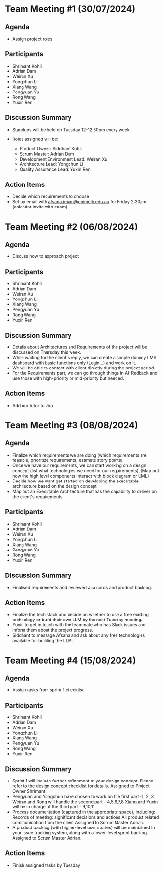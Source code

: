 # Team Meeting #1 (30/07/2024)
<!Prepared in advance to guide the meeting’s discussions>
## Agenda

* Assign project roles 

<!A record of attendees for accountability and reference>
## Participants

* Shrimant Kohli
* Adrian Dam
* Weiran Xu
* Yongchun Li
* Xiang Wang
* Pengyuan Yu
* Rong Wang
* Yuxin Ren

<!Key points and decisions made during the meeting>
## Discussion Summary

* Standups will be held on Tuesday 12-12:30pm every week

* Roles assigned will be:
    * Product Owner: Siddhant Kohli
    * Scrum Master: Adrian Dam
    * Development Environment Lead: Weiran Xu
    * Architecture Lead: Yongchun Li
    * Quality Assurance Lead: Yuxin Ren

<!Tasks assigned to team members, including deadlines and responsibilities>
## Action Items

* Decide which requirements to choose
* Set up email with afsana.imam@unimelb.edu.au for Friday 2:30pm (calendar invite with zoom)


# Team Meeting #2 (06/08/2024)
<!Prepared in advance to guide the meeting’s discussions>
## Agenda

* Discuss how to approach project

<!A record of attendees for accountability and reference>
## Participants

* Shrimant Kohli
* Adrian Dam
* Weiran Xu
* Yongchun Li
* Xiang Wang
* Pengyuan Yu
* Rong Wang
* Yuxin Ren

<!Key points and decisions made during the meeting>
## Discussion Summary

* Details about Architectures and Requirements of the project will be discussed on Thursday this week.
* While waiting for the client's reply, we can create a simple dummy LMS dashboard with basic functions only (Login...) and work on it.
* We will be able to contact with client directly during the project period.
* For the Requirements part, we can go through things in AI-Redback and use those with high-priority or mid-priority but needed.

<!Tasks assigned to team members, including deadlines and responsibilities>
## Action Items

* Add our tutor to Jira 

# Team Meeting #3 (08/08/2024)
<!Prepared in advance to guide the meeting’s discussions>
## Agenda

* Finalize which requirements we are doing (which requirements are feasible, prioritize requirements, estimate story points)
* Once we have our requirements, we can start working on a design concept (list what technologies we need for our requirements), (Map out how the high level components interact with block diagram or UML)
* Decide how we want get started on developing the executable architecture based on the design concept
* Map out an Executable Architecture that has the capability to deliver on the client's requirements

<!A record of attendees for accountability and reference>
## Participants

* Shrimant Kohli
* Adrian Dam
* Weiran Xu
* Yongchun Li
* Xiang Wang
* Pengyuan Yu
* Rong Wang
* Yuxin Ren

<!Key points and decisions made during the meeting>
## Discussion Summary

* Finalised requirements and reviewed Jira cards and product backlog.

<!Tasks assigned to team members, including deadlines and responsibilities>
## Action Items

* Finalize the tech stack and decide on whether to use a free existing technology or build their own LLM by the next Tuesday meeting.
* Yuxin to get in touch with the teammate who has Slack issues and inform them about the project progress.
* Siddhant to message Afsana and ask about any free technologies available for building the LLM.

# Team Meeting #4 (15/08/2024)
<!Prepared in advance to guide the meeting’s discussions>
## Agenda

* Assign tasks from sprint 1 checklist

<!A record of attendees for accountability and reference>
## Participants

* Shrimant Kohli
* Adrian Dam
* Weiran Xu
* Yongchun Li
* Xiang Wang
* Pengyuan Yu
* Rong Wang
* Yuxin Ren

<!Key points and decisions made during the meeting>
## Discussion Summary

* Sprint 1 will include further refinement of your design concept. Please refer to the design concept checklist for details. Assigned to Project Owner Shrimant.
* Pengyuan and Yongchun have chosen to work on the first part -1, 2, 3
Weiran and Rong will handle the second part - 4,5,6,7,8
Xiang and Yuxin will be in charge of the third part - 9,10,11
* Process documentation (captured in the appropriate space), including:
Records of meeting: significant decisions and actions
All product related communication from the client
Assigned to Scrum Master Adrian.
* A product backlog (with higher-level user stories) will be maintained in your issue tracking system, along with a lower-level sprint backlog.
Assigned to Scrum Master Adrian.

<!Tasks assigned to team members, including deadlines and responsibilities>
## Action Items

* Finish assigned tasks by Tuesday